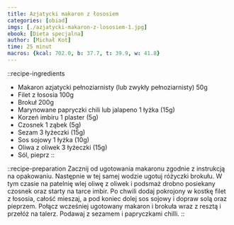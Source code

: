 ```yaml
---
title: Azjatycki makaron z łososiem
categories: [obiad]
imgs: [./azjatycki-makaron-z-lososiem-1.jpg]
ebook: [Dieta specjalna]
author: [Michał Kot]
time: 25 minut
macros: {kcal: 702.0, b: 37.7, t: 39.9, w: 41.8}
---
```


::recipe-ingredients
- Makaron azjatycki pełnoziarnisty (lub zwykły pełnoziarnisty) 50g
- Filet z łososia 100g
- Brokuł 200g
- Marynowane papryczki chili lub jalapeno 1 łyżka (15g)
- Korzeń imbiru 1 plaster (5g)
- Czosnek 1 ząbek (5g)
- Sezam 3 łyżeczki (15g)
- Sos sojowy 1 łyżka (10g)
- Oliwa z oliwek 3 łyżeczki (15g)
- Sól, pieprz
::

::recipe-preparation
Zacznij od ugotowania makaronu zgodnie z instrukcją na opakowaniu. Następnie w tej samej wodzie ugotuj różyczki brokułu. W tym czasie na patelnię wlej oliwę z oliwek i podsmaż drobno posiekany czosnek oraz starty na tarce imbir. Po chwili dodaj pokrojony w kostkę filet z łososia, całość mieszaj, a pod koniec dolej sos sojowy i dopraw solą oraz pieprzem. Połącz wcześniej ugotowany makaron i brokuła wraz z resztą i przełóż na talerz. Podawaj z sezamem i papryczkami chilli.
::